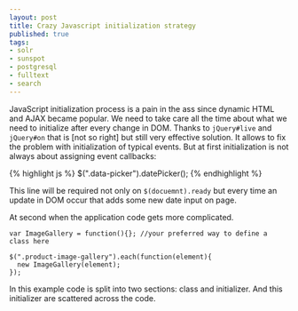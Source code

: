 ```yaml
---
layout: post
title: Crazy Javascript initialization strategy
published: true
tags: 
- solr
- sunspot
- postgresql
- fulltext
- search
---
```


JavaScript initialization process is a pain in the ass since dynamic HTML and AJAX became popular. We need to take care all the time about what we need to initialize after every change in DOM. Thanks to `jQuery#live` and `jQuery#on` that is [not so right] but still very effective solution. It allows to fix the problem with initialization of typical events.
But at first initialization is not always about assigning event callbacks:

{% highlight js %}
$(".data-picker").datePicker();
{% endhighlight %}

This line will be required not only on `$(docuemnt).ready` but every time an update in DOM occur that adds some new date input on page.

At second when the application code gets more complicated.

```
var ImageGallery = function(){}; //your preferred way to define a class here

$(".product-image-gallery").each(function(element){
  new ImageGallery(element);
});
```

In this example code is split into two sections: class and initializer.
And this initializer are scattered across the code.


